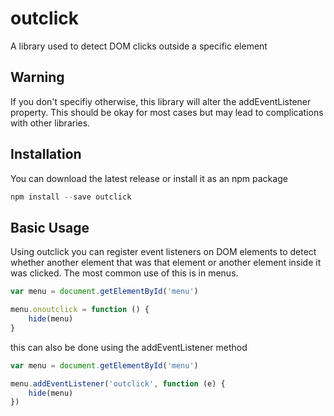 # outclick
A library used to detect DOM clicks outside a specific element



## Warning
If you don't specifiy otherwise, this library will alter the addEventListener property. This should be okay for most cases but may lead to complications with other libraries. 

## Installation
You can download the latest release or install it as an npm package
```javascript
npm install --save outclick
```

## Basic Usage
Using outclick you can register event listeners on DOM elements to detect whether another element that was that element or another element inside it was clicked.
The most common use of this is in menus.

```javascript
var menu = document.getElementById('menu')

menu.onoutclick = function () {
	hide(menu)
}
```

this can also be done using the addEventListener method

```javascript
var menu = document.getElementById('menu')

menu.addEventListener('outclick', function (e) {
	hide(menu)
})

```
